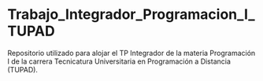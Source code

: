 # Trabajo_Integrador_Programacion_I_TUPAD
Repositorio utilizado para alojar el TP Integrador de la materia Programación I de la carrera Tecnicatura Universitaria en Programación a Distancia (TUPAD).
